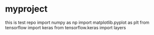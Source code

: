 # myproject
this is test repo
import numpy as np
import matplotlib.pyplot as plt
from tensorflow import keras
from tensorflow.keras import layers
